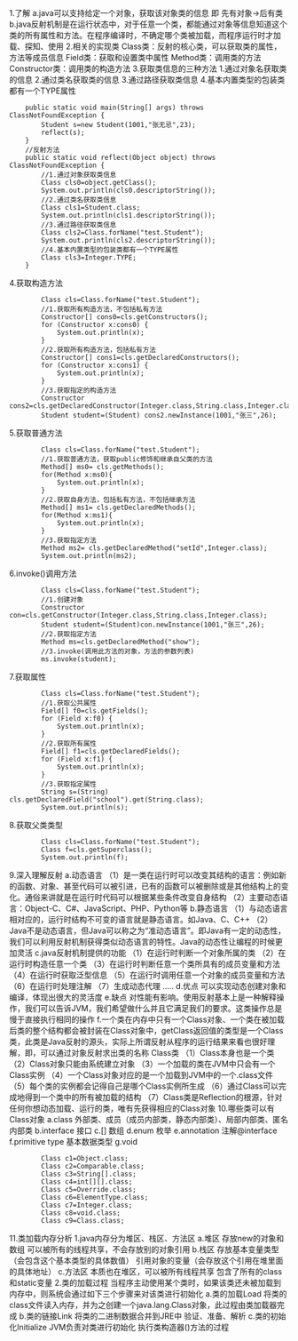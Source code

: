 1.了解
    a.java可以支持给定一个对象，获取该对象类的信息
        即 先有对象->后有类
    b.java反射机制是在运行状态中，对于任意一个类，都能通过对象等信息知道这个类的所有属性和方法。在程序编译时，不确定哪个类被加载，而程序运行时才加载、探知、使用
2.相关的实现类
    Class类：反射的核心类，可以获取类的属性，方法等成员信息
    Field类：获取和设置类中属性
    Method类：调用类的方法
    Constructor类：调用类的构造方法
3.获取类信息的三种方法
    1.通过对象名获取类的信息
    2.通过类名获取类的信息
    3.通过路径获取类信息
    4.基本内置类型的包装类都有一个TYPE属性
```
    public static void main(String[] args) throws ClassNotFoundException {
        Student s=new Student(1001,"张无忌",23);
        reflect(s);
    }
    //反射方法
    public static void reflect(Object object) throws ClassNotFoundException {
        //1.通过对象获取类信息
        Class cls0=object.getClass();
        System.out.println(cls0.descriptorString());
        //2.通过类名获取类信息
        Class cls1=Student.class;
        System.out.println(cls1.descriptorString());
        //3.通过路径获取类信息
        Class cls2=Class.forName("test.Student");
        System.out.println(cls2.descriptorString());
        //4.基本内置类型的包装类都有一个TYPE属性
        Class cls3=Integer.TYPE;
    }
```
4.获取构造方法
```
        Class cls=Class.forName("test.Student");
        //1.获取所有构造方法，不包括私有方法
        Constructor[] cons0=cls.getConstructors();
        for (Constructor x:cons0) {
            System.out.println(x);
        }
        //2.获取所有构造方法，包括私有方法
        Constructor[] cons1=cls.getDeclaredConstructors();
        for (Constructor x:cons1) {
            System.out.println(x);
        }
        //3.获取指定的构造方法
        Constructor cons2=cls.getDeclaredConstructor(Integer.class,String.class,Integer.class);
        Student student=(Student) cons2.newInstance(1001,"张三",26);
```
5.获取普通方法
```
        Class cls=Class.forName("test.Student");
        //1.获取普通方法，获取public修饰和继承自父类的方法
        Method[] ms0= cls.getMethods();
        for(Method x:ms0){
            System.out.println(x);
        }
        //2.获取自身方法，包括私有方法，不包括继承方法
        Method[] ms1= cls.getDeclaredMethods();
        for(Method x:ms1){
            System.out.println(x);
        }
        //3.获取指定方法
        Method ms2= cls.getDeclaredMethod("setId",Integer.class);
        System.out.println(ms2);
```
6.invoke()调用方法
```
        Class cls=Class.forName("test.Student");
        //1.创建对象
        Constructor con=cls.getConstructor(Integer.class,String.class,Integer.class);
        Student student=(Student)con.newInstance(1001,"张三",26);
        //2.获取指定方法
        Method ms=cls.getDeclaredMethod("show");
        //3.invoke(调用此方法的对象，方法的参数列表)
        ms.invoke(student);
```
7.获取属性
```
        Class cls=Class.forName("test.Student");
        //1.获取公共属性
        Field[] f0=cls.getFields();
        for (Field x:f0) {
            System.out.println(x);
        }
        //2.获取所有属性
        Field[] f1=cls.getDeclaredFields();
        for (Field x:f1) {
            System.out.println(x);
        }
        //3.获取指定属性
        String s=(String) cls.getDeclaredField("school").get(String.class);
        System.out.println(s);
```
8.获取父类类型
```
        Class cls=Class.forName("test.Student");
        Class f=cls.getSuperclass();
        System.out.println(f);
```
9.深入理解反射
    a.动态语言
        （1）是一类在运行时可以改变其结构的语言：例如新的函数、对象、甚至代码可以被引进，已有的函数可以被删除或是其他结构上的变化。通俗来讲就是在运行时代码可以根据某些条件改变自身结构
        （2）主要动态语言：Object-C、C#、JavaScript、PHP、Python等
    b.静态语言
        （1）与动态语言相对应的，运行时结构不可变的语言就是静态语言。如Java、C、C++
        （2）Java不是动态语言，但Java可以称之为“准动态语言”。即Java有一定的动态性，我们可以利用反射机制获得类似动态语言的特性。Java的动态性让编程的时候更加灵活
    c.java反射机制提供的功能
        （1）在运行时判断一个对象所属的类
        （2）在运行时构造任意一个类
        （3）在运行时判断任意一个类所具有的成员变量和方法
        （4）在运行时获取泛型信息
        （5）在运行时调用任意一个对象的成员变量和方法
        （6）在运行时处理注解
        （7）生成动态代理
        .....
    d.优点
        可以实现动态创建对象和编译，体现出很大的灵活度
    e.缺点
        对性能有影响。使用反射基本上是一种解释操作，我们可以告诉JVM，我们希望做什么并且它满足我们的要求。这类操作总是慢于直接执行相同的操作
    f.一个类在内存中只有一个Class对象、一个类在被加载后类的整个结构都会被封装在Class对象中，getClass返回值的类型是一个Class类，此类是Java反射的源头，实际上所谓反射从程序的运行结果来看也很好理解，即，可以通过对象反射求出类的名称
        Class类
        （1）Class本身也是一个类
        （2）Class对象只能由系统建立对象
        （3）一个加载的类在JVM中只会有一个Class实例
        （4）一个Class对象对应的是一个加载到JVM中的一个.class文件
        （5）每个类的实例都会记得自己是哪个Class实例所生成
        （6）通过Class可以完成地得到一个类中的所有被加载的结构
        （7）Class类是Reflection的根源，针对任何你想动态加载、运行的类，唯有先获得相应的Class对象
10.哪些类可以有Class对象
    a.class 外部类、成员（成员内部类，静态内部类）、局部内部类、匿名内部类
    b.interface 接口
    c.[] 数组
    d.enum 枚举
    e.annotation 注解@interface
    f.primitive type 基本数据类型
    g.void
```
        Class c1=Object.class;
        Class c2=Comparable.class;
        Class c3=String[].class;
        Class c4=int[][].class;
        Class c5=Override.class;
        Class c6=ElementType.class;
        Class c7=Integer.class;
        Class c8=void.class;
        Class c9=Class.class;
```
11.类加载内存分析
    1.java内存分为堆区、栈区、方法区
        a.堆区
            存放new的对象和数组
            可以被所有的线程共享，不会存放别的对象引用
        b.栈区
            存放基本变量类型（会包含这个基本类型的具体数值）
            引用对象的变量（会存放这个引用在堆里面的具体地址）
        c.方法区
            本质也在堆区，可以被所有线程共享
            包含了所有的class和static变量
    2.类的加载过程
        当程序主动使用某个类时，如果该类还未被加载到内存中，则系统会通过如下三个步骤来对该类进行初始化
        a.类的加载Load
            将类的class文件读入内存，并为之创建一个java.lang.Class对象，此过程由类加载器完成
        b.类的链接Link
            将类的二进制数据合并到JRE中
            验证、准备、解析
        c.类的初始化Initialize
            JVM负责对类进行初始化
            执行类构造器<clinit>()方法的过程